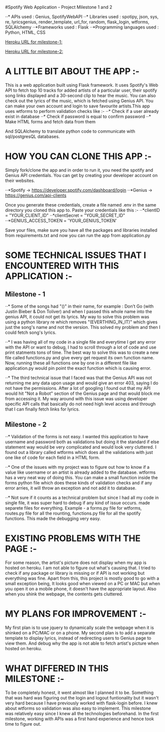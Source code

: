 #Spotify Web Application - Project Milestone 1 and 2

⋅⋅* APIs used : Genius, SpotifyWebAPI
⋅⋅* Libraries used : spotipy, json, sys, re, lyricsgenius, render_template, url_for, random, flask_login, wtforms, SQLAlchemy 
⋅⋅*Frameworks used : Flask
⋅⋅*Programming languages used : Python, HTML, CSS 

[Heroku URL for milestone-1:](https://radiant-harbor-14713.herokuapp.com)

[Heroku URL for milestone-2:](https://nameless-dawn-00696.herokuapp.com/login)

# A LITTLE BIT ABOUT THE APP :- 
This is a web application built using Flask framework. It uses Spotify's Web API to fetch top 10 tracks for added artists of a particular user, their spotify song links displayed and a 30-second clip to hear the music. You can also check out the lyrics of the music, which is fetched using Genius API. You can make your own account and login to save favourite artists.This app uses wtforms to perform validation checks like :-
⋅⋅* Check if a user already exist in database
⋅⋅* Check if password is equal to confirm password
⋅⋅* Make HTML forms and fetch data from them

And SQLAlchemy to translate python code to communicate with sql/postgresQL databases.


# HOW YOU CAN CLONE THIS APP :-
Simply fork/clone the app and in order to run it, you need the spotify and Genius API credentials. You can get by creating your developer account on their websites. 

⋅⋅*Spotify -> https://developer.spotify.com/dashboard/login
⋅⋅*Genius -> https://genius.com/api-clients

Once you generate these credentials, create a file named .env in the same directory you cloned this app to. Paste your credentials like this :- 
⋅⋅*clientID = "YOUR_CLIENT_ID"
⋅⋅*clientSecret = "YOUR_SECRET_ID"
⋅⋅*GENIUS_ACCESS_TOKEN = 'YOUR_GENIUS_TOKEN'

Save your files, make sure you have all the packages and libraries installed from requirements.txt and now you can run the app from application.py

# SOME TECHNICAL ISSUES THAT I ENCOUNTERED WITH THIS APPLICATION :-
## Milestone - 1
⋅⋅* Some of the songs had "()" in their name, for example : Don’t Go (with Justin Bieber & Don Toliver) and when I passed this whole name into the genius API, it could not get its lyrics. My way to solve this problem was using a python library re which removes "(EVERTHING_IN_IT)" which gives just the song's name and not the version. This solved my problem and then I could fetch song's lyrics.

⋅⋅* I was having all of my code in a single file and everytime I get any error with the API or want to debug, I had to scroll through a lot of code and use print statments tons of time. The best way to solve this was to create a new file called functions.py and give every get request its own function name. Now, running these all functions one by one in a different file like application.py would pin point the exact function which is causing error.

⋅⋅* The third technical issue that I faced was that the Genius API was not returning me any data upon usage and would give an error 403, saying I do not have the permissions. After a lot of googling I found out that my API would hit "Not a Robot" section of the Genius page and that would block me from accessing it. My way around with this issue was using developer specific API calls that basically do not need high level access and through that I can finally fetch links for lyrics.

## Milestone - 2
⋅⋅* Validation of the forms is not easy. I wanted this application to have username and password both as validations but doing it the standard if else statement way would be very complicated and would look very cluttered. I found out a library called wtforms which does all the validations with just one like of code for each field in a HTML form.

⋅⋅* One of the issues with my project was to figure out how to know if a value like username or an artist is already added to the database. wtforms has a very neat way of doing this. You can make a small function inside the forms python file which does these kinds of validation checks and if any error arries, it will throw an exception and not add it to database. 

⋅⋅* Not sure if it counts as a technical problem but since I had all my code in single file, it was super hard to debug if any kind of issue occurs. made separete files for everything. Example - a forms.py file for wtforms, routes.py file for all the rounting, functions.py file for all the spotify functions. This made the debugging very easy.

# EXISTING PROBLEMS WITH THE PAGE :-

For some reason, the artist's picture does not display when my app is hosted on heroku. I am not able to figure out what's causing that. I tried to check if any package or library is missing or if API is not working but everything was fine. Apart from this, this project is mostly good to go with a small exception being, It looks good when viewed on a PC or MAC but when you open it on a mobile phone, it doesn't have the appropriate layout. Also when you shink the webpage, the contents gets cluttered.

# MY PLANS FOR IMPROVEMENT :-
My first plan is to use jquery to dynamically scale the webpage when it is shinked on a PC/MAC or on a phone. My second plan is to add a separate template to display lyrics, instead of redirecting users to Genius page to view them. And debug why the app is not able to fetch artist's picture when hosted on heroku. 

# WHAT DIFFERED IN THIS MILESTONE :-
To be completely honest, it went almost like I planned it to be. Something that was hard was figuring out the login and logout funtionality but it wasn't very hard because I have previously worked with flask-login before. I knew about wtforms so validation was also easy to implement. This milestone was relatively easy since I knew all the technologies beforehand. In the first milestone, working with APIs was a first hand experience and hence took time to figure out. 